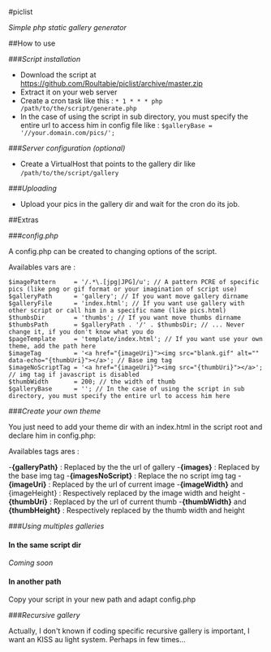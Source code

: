 #piclist

*Simple php static gallery generator*

##How to use

###_Script installation_

- Download the script at https://github.com/Roultabie/piclist/archive/master.zip
- Extract it on your web server
- Create a cron task like this : ```* 1 * * * php /path/to/the/script/generate.php```
- In the case of using the script in sub directory, you must specify the entire url to access him in config file like : ```$galleryBase = '//your.domain.com/pics/';```

###_Server configuration (optional)_

- Create a VirtualHost that points to the gallery dir like ```/path/to/the/script/gallery```

###_Uploading_

- Upload your pics in the gallery dir and wait for the cron do its job.

##Extras

###_config.php_

A config.php can be created to changing options of the script.  

Availables vars are :  

```
$imagePattern     = '/.*\.[jpg|JPG]/u'; // A pattern PCRE of specific pics (like png or gif format or your imagination of script use)
$galleryPath      = 'gallery'; // If you want move gallery dirname
$galleryFile      = 'index.html'; // If you want use gallery with other script or call him in a specific name (like pics.html)
$thumbsDir        = 'thumbs'; // If you want move thumbs dirname
$thumbsPath       = $galleryPath . '/' . $thumbsDir; // ... Never change it, if you don't know what you do
$pageTemplate     = 'template/index.html'; // If you want use your own theme, add the path here
$imageTag         = '<a href="{imageUri}"><img src="blank.gif" alt="" data-echo="{thumbUri}"></a>'; // Base img tag
$imageNoScriptTag = '<a href="{imageUri}"><img src="{thumbUri}"></a>'; // img tag if javascript is disabled
$thumbWidth       = 200; // the width of thumb
$galleryBase      = ''; // In the case of using the script in sub directory, you must specify the entire url to access him here
```

###_Create your own theme_

You just need to add your theme dir with an index.html in the script root and declare him in config.php:  

Availables tags ares :  

-**{galleryPath}** : Replaced by the the url of gallery
-**{images}** : Replaced by the base img tag
-**{imagesNoScript}** : Replace the no script img tag
-**{imageUri}** : Replaced by the url of current image
-**{imageWidth}** and {imageHeight} : Respectively replaced by the image width and height
-**{thumbUri}** : Replaced by the url of current thumb
-**{thumbWidth}** and **{thumbHeight}** : Respectively replaced by the thumb width and height

###_Using multiples galleries_

#### In the same script dir

_Coming soon_

#### In another path

Copy your script in your new path and adapt config.php

###_Recursive gallery_

Actually, I don't known if coding specific recursive gallery is important, I want an KISS au light system.
Perhaps in few times...